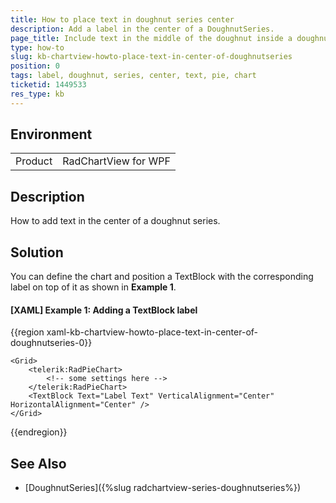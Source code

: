 ```yaml
---
title: How to place text in doughnut series center
description: Add a label in the center of a DoughnutSeries.
page_title: Include text in the middle of the doughnut inside a doughnut series
type: how-to
slug: kb-chartview-howto-place-text-in-center-of-doughnutseries
position: 0
tags: label, doughnut, series, center, text, pie, chart
ticketid: 1449533
res_type: kb
---
```


## Environment
<table>
    <tr>
        <td>Product</td>
        <td>RadChartView for WPF</td>
    </tr>
</table>

## Description

How to add text in the center of a doughnut series. 

## Solution

You can define the chart and position a TextBlock with the corresponding label on top of it as shown in __Example 1__.

#### __[XAML] Example 1: Adding a TextBlock label__
{{region xaml-kb-chartview-howto-place-text-in-center-of-doughnutseries-0}}
	
    <Grid>
        <telerik:RadPieChart>
            <!-- some settings here -->
        </telerik:RadPieChart>
        <TextBlock Text="Label Text" VerticalAlignment="Center" HorizontalAlignment="Center" />
    </Grid>
{{endregion}}

## See Also

* [DoughnutSeries]({%slug radchartview-series-doughnutseries%})
